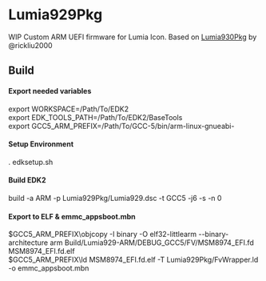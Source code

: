# Lumia929Pkg
WIP Custom ARM UEFI firmware for Lumia Icon.
Based on [Lumia930Pkg](https://github.com/rickliu2000/Lumia930Pkg) by @rickliu2000
## Build
#### Export needed variables
export WORKSPACE=/Path/To/EDK2  
export EDK_TOOLS_PATH=/Path/To/EDK2/BaseTools  
export GCC5_ARM_PREFIX=/Path/To/GCC-5/bin/arm-linux-gnueabi-
#### Setup Environment
. edksetup.sh
#### Build EDK2
build -a ARM -p Lumia929Pkg/Lumia929.dsc -t GCC5 -j6 -s -n 0
#### Export to ELF & emmc_appsboot.mbn
$GCC5_ARM_PREFIX\objcopy -I binary -O elf32-littlearm --binary-architecture arm Build/Lumia929-ARM/DEBUG_GCC5/FV/MSM8974_EFI.fd MSM8974_EFI.fd.elf  
$GCC5_ARM_PREFIX\ld MSM8974_EFI.fd.elf -T Lumia929Pkg/FvWrapper.ld -o emmc_appsboot.mbn
